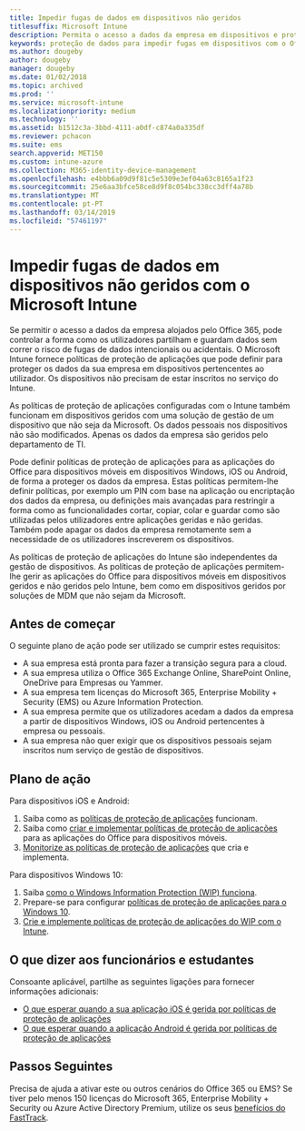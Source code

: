 ```yaml
---
title: Impedir fugas de dados em dispositivos não geridos
titlesuffix: Microsoft Intune
description: Permita o acesso a dados da empresa em dispositivos e proteja os dados contra fugas com o Microsoft Intune.
keywords: proteção de dados para impedir fugas em dispositivos com o Office 365
ms.author: dougeby
author: dougeby
manager: dougeby
ms.date: 01/02/2018
ms.topic: archived
ms.prod: ''
ms.service: microsoft-intune
ms.localizationpriority: medium
ms.technology: ''
ms.assetid: b1512c3a-3bbd-4111-a0df-c874a0a335df
ms.reviewer: pchacon
ms.suite: ems
search.appverid: MET150
ms.custom: intune-azure
ms.collection: M365-identity-device-management
ms.openlocfilehash: e4bbb6a09d9f81c5e5309e3ef04a63c8165a1f23
ms.sourcegitcommit: 25e6aa3bfce58ce8d9f8c054bc338cc3dff4a78b
ms.translationtype: MT
ms.contentlocale: pt-PT
ms.lasthandoff: 03/14/2019
ms.locfileid: "57461197"
---
```

# <a name="prevent-data-leaks-on-non-managed-devices-using-microsoft-intune"></a>Impedir fugas de dados em dispositivos não geridos com o Microsoft Intune

Se permitir o acesso a dados da empresa alojados pelo Office 365, pode controlar a forma como os utilizadores partilham e guardam dados sem correr o risco de fugas de dados intencionais ou acidentais. O Microsoft Intune fornece políticas de proteção de aplicações que pode definir para proteger os dados da sua empresa em dispositivos pertencentes ao utilizador. Os dispositivos não precisam de estar inscritos no serviço do Intune. 

As políticas de proteção de aplicações configuradas com o Intune também funcionam em dispositivos geridos com uma solução de gestão de um dispositivo que não seja da Microsoft. Os dados pessoais nos dispositivos não são modificados. Apenas os dados da empresa são geridos pelo departamento de TI. 

Pode definir políticas de proteção de aplicações para as aplicações do Office para dispositivos móveis em dispositivos Windows, iOS ou Android, de forma a proteger os dados da empresa. Estas políticas permitem-lhe definir políticas, por exemplo um PIN com base na aplicação ou encriptação dos dados da empresa, ou definições mais avançadas para restringir a forma como as funcionalidades cortar, copiar, colar e guardar como são utilizadas pelos utilizadores entre aplicações geridas e não geridas. Também pode apagar os dados da empresa remotamente sem a necessidade de os utilizadores inscreverem os dispositivos. 

As políticas de proteção de aplicações do Intune são independentes da gestão de dispositivos. As políticas de proteção de aplicações permitem-lhe gerir as aplicações do Office para dispositivos móveis em dispositivos geridos e não geridos pelo Intune, bem como em dispositivos geridos por soluções de MDM que não sejam da Microsoft. 

## <a name="before-you-begin"></a>Antes de começar

O seguinte plano de ação pode ser utilizado se cumprir estes requisitos:
* A sua empresa está pronta para fazer a transição segura para a cloud.
* A sua empresa utiliza o Office 365 Exchange Online, SharePoint Online, OneDrive para Empresas ou Yammer.
* A sua empresa tem licenças do Microsoft 365, Enterprise Mobility + Security (EMS) ou Azure Information Protection.
* A sua empresa permite que os utilizadores acedam a dados da empresa a partir de dispositivos Windows, iOS ou Android pertencentes à empresa ou pessoais. 
* A sua empresa não quer exigir que os dispositivos pessoais sejam inscritos num serviço de gestão de dispositivos. 

## <a name="action-plan"></a>Plano de ação

Para dispositivos iOS e Android: 

1. Saiba como as [políticas de proteção de aplicações](app-protection-policy.md) funcionam.
2. Saiba como [criar e implementar políticas de proteção de aplicações](app-protection-policies.md) para as aplicações do Office para dispositivos móveis. 
3. [Monitorize as políticas de proteção de aplicações](app-protection-policies-monitor.md) que cria e implementa. 

Para dispositivos Windows 10: 

1. Saiba [como o Windows Information Protection (WIP) funciona](https://docs.microsoft.com/windows/threat-protection/windows-information-protection/protect-enterprise-data-using-wip). 
2. Prepare-se para configurar [políticas de proteção de aplicações para o Windows 10](app-protection-policies-configure-windows-10.md).
3. [Crie e implemente políticas de proteção de aplicações do WIP com o Intune](windows-information-protection-policy-create.md).

## <a name="what-to-tell-employees-and-students"></a>O que dizer aos funcionários e estudantes

Consoante aplicável, partilhe as seguintes ligações para fornecer informações adicionais: 
* [O que esperar quando a sua aplicação iOS é gerida por políticas de proteção de aplicações](app-protection-enabled-apps-ios.md)
* [O que esperar quando a aplicação Android é gerida por políticas de proteção de aplicações](app-protection-enabled-apps-android.md) 

## <a name="next-steps"></a>Passos Seguintes

Precisa de ajuda a ativar este ou outros cenários do Office 365 ou EMS? Se tiver pelo menos 150 licenças do Microsoft 365, Enterprise Mobility + Security ou Azure Active Directory Premium, utilize os seus [benefícios do FastTrack](https://docs.microsoft.com/enterprise-mobility-security/solutions/enterprise-mobility-fasttrack-program). 
